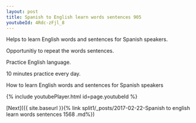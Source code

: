 ```yaml
---
layout: post
title: Spanish to English learn words sentences 905 
youtubeId: 4Rdc-zFjl_8
---
```

 
 
Helps to learn English words and sentences for Spanish speakers.

Opportunitiy to repeat the words sentences. 

Practice English language. 
 
10 minutes practice every day. 
 
How to learn English words and sentences for Spanish speakers 
 
{% include youtubePlayer.html id=page.youtubeId %}
 
 
[Next]({{ site.baseurl }}{% link  split1/_posts/2017-02-22-Spanish to english learn words sentences 1568 .md%})
 
